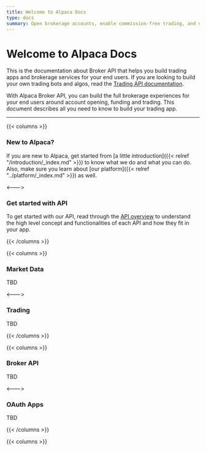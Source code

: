 ```yaml
---
title: Welcome to Alpaca Docs
type: docs
summary: Open brokerage accounts, enable commission-free trading, and manage the ongoing user experience with Alpaca Broker API
---
```


# Welcome to Alpaca Docs

This is the documentation about Broker API that helps you build
trading apps and brokerage services for your end users. If you are
looking to build your own trading bots and algos, read the
[Trading API documentation](https://alpaca.markets/docs).

With Alpaca Broker API, you can build the full brokerage experiences
for your end users around account opening, funding and trading.
This document describes all you need to know to build your trading app.

---

{{< columns >}}

### **New to Alpaca?**

If you are new to Alpaca, get started from [a little introduction]({{< relref
"/introduction/_index.md" >}}) to know what we do and what you can do.
Also, make sure you learn about [our platform]({{< relref "../platform/_index.md" >}}) as well.

<--->

### **Get started with API**

To get started with our API, read through the [API overview]()
to understand the high level concept and functionalities of each API and
how they fit in your app.

{{< /columns >}}

{{< columns >}}

### **Market Data**

TBD

<--->

### **Trading**

TBD

{{< /columns >}}

{{< columns >}}

### **Broker API**

TBD

<--->

### **OAuth Apps**

TBD

{{< /columns >}}

{{< columns >}}

&nbsp;
